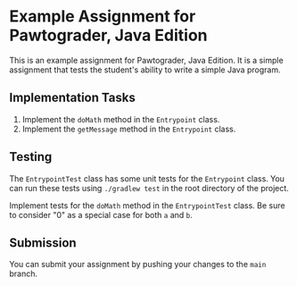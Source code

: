 # Example Assignment for Pawtograder, Java Edition

This is an example assignment for Pawtograder, Java Edition. It is a simple
assignment that tests the student's ability to write a simple Java program.

## Implementation Tasks

1. Implement the `doMath` method in the `Entrypoint` class.
2. Implement the `getMessage` method in the `Entrypoint` class.

## Testing

The `EntrypointTest` class has some unit tests for the `Entrypoint` class. You
can run these tests using `./gradlew test` in the root directory of the project.

Implement tests for the `doMath` method in the `EntrypointTest` class. Be sure
to consider "0" as a special case for both `a` and `b`.

## Submission

You can submit your assignment by pushing your changes to the `main` branch.
